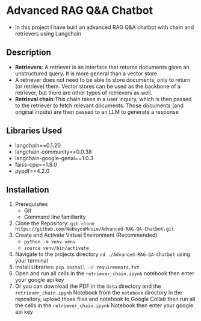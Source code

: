 # Advanced RAG Q&A Chatbot
- In this project I have built an advanced RAG Q&amp;A chatbot with chain and retrievers using Langchain


## Description
- **Retrievers**: A retriever is an interface that returns documents 
 given an unstructured query. It is more general than a vector store.
- A retriever does not need to be able to store documents, only to 
 return (or retrieve) them. Vector stores can be used as the backbone
 of a retriever, but there are other types of retrievers as well. 
- **Retrieval chain**:This chain takes in a user inquiry, which is then passed to the retriever to fetch relevant documents. Those documents (and original inputs) are then passed to an LLM to generate a response

## Libraries Used
- langchain==0.1.20
- langchain-community==0.0.38
- langchain-google-genai==1.0.3
- faiss-cpu==1.8.0
- pypdf==4.2.0

## Installation
 1. Prerequisites
    - Git
    - Command line familiarity
 2. Clone the Repository: `git clone https://github.com/NebeyouMusie/Advanced-RAG-QA-Chatbot.git`
 3. Create and Activate Virtual Environment (Recommended)
    - `python -m venv venv`
    - `source venv/bin/activate`
 4. Navigate to the projects directory `cd ./Advanced-RAG-QA-Chatbot` using your terminal
 5. Install Libraries: `pip install -r requirements.txt`
 6. Open and run all cells in the `retriever_chain.ipynb` notebook then enter your google api key
 7. Or you can download the PDF in the `data` directory and the `retriever_chain.ipynb` Notebook from the `notebook` directory in the repository, upload those files and notebook to Google Collab then run all the cells in the `retriever_chain.ipynb` Notebook then enter your google api key




